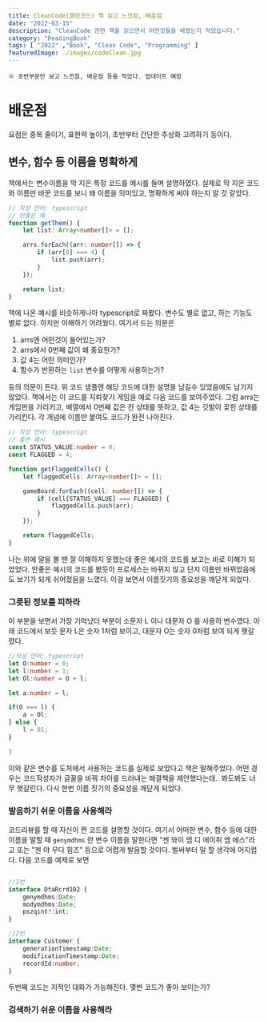 ```yaml
---
title: CleanCode(클린코드) 책 읽고 느낀점, 배운점 
date: "2022-03-15"
description: "CleanCode 관련 책을 읽으면서 어떤것들을 배웠는지 적었습니다."
category: "ReadingBook"
tags: [ "2022" ,"Book", "Clean Code", "Programming" ]
featuredImage: ./images/codeClean.jpg
---
```


`※ 초반부분만 보고 느낀점, 배운점 등을 적었다. 업데이트 예정`

# 배운점

요점은 중복 줄이기, 표현력 높이기, 초반부터 간단한 추상화 고려하기 등이다.

## 변수, 함수 등 이름을 명확하게

책에서는 변수이름을 막 지은 특정 코드를 예시를 들며 설명하였다. 실제로 막 지은 코드와 이름만 바꾼 코드를 보니 왜 이름을 의미있고, 명확하게 써야 하는지 알 것 같았다.

```typescript
// 작성 언어: typescript
// 안좋은 예
function getThem() {
    let list: Array<number[]> = [];

    arrs.forEach((arr: number[]) => {
        if (arr[0] === 4) {
            list.push(arr);
        }
    });

    return list;
}

```

책에 나온 예시를 비슷하게나마 typescript로 짜봤다. 변수도 별로 없고, 하는 기능도 별로 없다. 하지만 이해하기 어려웠다. 여기서 드는 의문은

1. arrs엔 어떤것이 들어있는가?
2. arrs에서 0번째 값이 왜 중요한가?
3. 값 4는 어떤 의미인가?
4. 함수가 반환하는 `list` 변수를 어떻게 사용하는가?

등의 의문이 든다. 위 코드 샘플엔 해당 코드에 대한 설명을 남길수 있었음에도 남기지 않았다. 
책에서는 이 코드를 지뢰찾기 게임을 예로 다음 코드를 보여주었다. 그럼 arrs는 게임판을 가리키고, 배열에서 0번째
값은 칸 상태를 뜻하고, 값 4는 깃발이 꽂힌 상태를 가리킨다. 각 개념에 이름만 붙여도 코드가 완전 나아진다.

```typescript
// 작성 언어: typescript
// 좋은 예시
const STATUS_VALUE:number = 0;
const FLAGGED = 4;

function getFlaggedCells() {
    let flaggedCells: Array<number[]> = [];

    gameBoard.forEach((cell: number[]) => {
        if (cell[STATUS_VALUE] === FLAGGED) {
            flaggedCells.push(arr);
        }
    });

    return flaggedCells;
}

```
나는 위에 말을 볼 땐 잘 이해하지 못했는데 좋은 예시의 코드를 보고는 바로 이해가 되었었다.
안좋은 예시의 코드를 봤듯이 프로세스는 바뀌지 않고 단지 이름만 바뀌었음에도 보기가 되게 쉬어졌음을 느꼈다.
이걸 보면서 이름짓기의 중요성을 깨닫게 되었다.

### 그릇된 정보를 피하라

이 부분을 보면서 가장 기억났더 부분이 소문자 L 이나 대문자 O 를 사용하 변수였다. 아래 코드에서 보듯 문자 L은 숫자 1처럼 보이고,
대문자 O는 숫자 0처럼 보여 되게 햇갈렸다.

```typescript
//작성 언어: typescript
let O:number = 0;
let l:number = 1;
let Ol:number = O + l;

let a:number = l;

if(O === l) {
    a = Ol;
} else {
    l = 01;
}

3
```
이와 같은 변수를 도처에서 사용하는 코드를 실제로 보았다고 책은 말해주었다. 어떤 경우는 코드작성자가 글꼴을 바꿔 차이를 드러내는
해결책을 제안했다는데.. 봐도봐도 너무 햇갈린다. 다시 한번 이름 짓기의 중요성을 깨닫게 되었다.

### 발음하기 쉬운 이름을 사용해라

코드리뷰를 할 때 자신이 짠 코드를 설명할 것이다. 여기서 어떠한 변수, 함수 등에 대한 이름을 말할 때 `genymdhms` 란 변수 이름을 말한다면
"젠 와이 엠 디 에이취 엠 에스"라고 또는 "젠 야 무다 힘즈" 등으로 어렵게 발음할 것이다. 벌써부터 말 할 생각에 어지럽다.
다음 코드를 예제로 보면
```typescript

//1번
interface DtaRcrd102 {
    genymdhms:Date;
    modymdhms:Date;
    pszqint?:int;
}

//2번
interface Customer {
    generationTimestamp:Date;
    modificationTimestamp:Date;
    recordId:number;
}
```
두번째 코드는 지적인 대화가 가능해진다. 몇번 코드가 좋아 보이는가?

### 검색하기 쉬운 이름을 사용해라
